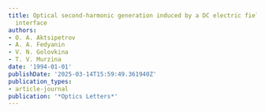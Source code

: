 ```yaml
---
title: Optical second-harmonic generation induced by a DC electric field at Si-SiO$_2$
  interface
authors:
- O. A. Aktsipetrov
- A. A. Fedyanin
- V. N. Golovkina
- T. V. Murzina
date: '1994-01-01'
publishDate: '2025-03-14T15:59:49.361940Z'
publication_types:
- article-journal
publication: '*Optics Letters*'
---
```

